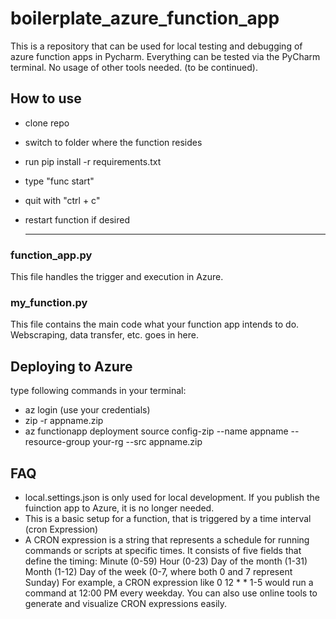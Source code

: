 # boilerplate_azure_function_app
This is a repository that can be used for local testing and debugging of azure function apps in Pycharm. Everything can be tested via the PyCharm terminal. No usage of other tools needed. (to be continued).

## How to use
- clone repo
- switch to folder where the function resides
- run pip install -r requirements.txt
- type "func start"
- quit with "ctrl + c"
- restart function if desired

  ---
### function_app.py
This file handles the trigger and execution in Azure. 

### my_function.py
This file contains the main code what your function app intends to do. Webscraping, data transfer, etc. goes in here.

## Deploying to Azure
type following commands in your terminal:

- az login (use your credentials)
- zip -r appname.zip
- az functionapp deployment source config-zip --name appname --resource-group your-rg --src appname.zip


## FAQ
- local.settings.json is only used for local development. If you publish the fuinction app to Azure, it is no longer needed.
- This is a basic setup for a function, that is triggered by a time interval (cron Expression)
- A CRON expression is a string that represents a schedule for running commands or scripts at specific times. It consists of five fields that define the timing:
Minute (0-59)
Hour (0-23)
Day of the month (1-31)
Month (1-12)
Day of the week (0-7, where both 0 and 7 represent Sunday)
For example, a CRON expression like 0 12 * * 1-5 would run a command at 12:00 PM every weekday. You can also use online tools to generate and visualize CRON expressions easily.
